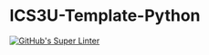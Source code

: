 # ICS3U-Template-Python

[![GitHub's Super Linter](https://github.com/JacksonNaufal/ICS3U-Unit4-01-Python/workflows/GitHub's%20Super%20Linter/badge.svg)](https://github.com/JacksonNaufal/ICS3UUnit4-01-Python/actions)
